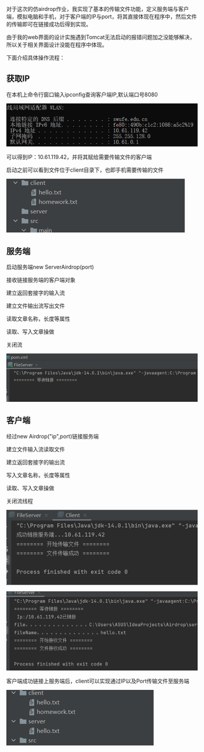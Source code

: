 对于这次的仿airdrop作业，我实现了基本的传输文件功能，定义服务端与客户端，模拟电脑和手机，对于客户端的IP与port，将其直接体现在程序中，然后文件的传输即可在链接成功后得到实现。

由于我的web界面的设计实施遇到Tomcat无法启动的报错问题加之没能够解决，所以关于相关界面设计没能在程序中体现。

下面介绍具体操作流程：
## 获取IP
在本机上命令行窗口输入ipconfig查询客户端IP,默认端口号8080

![IP](./image/IP.png)

可以得到IP：10.61.119.42，并将其赋给需要传输文件的客户端

启动之前可以看到文件位于client目录下，也即手机需要传输的文件

![before](./image/before.png)

## 服务端

启动服务端new ServerAirdrop(port)

接收链接服务端的客户端对象

建立返回套接字的输入流

建立文件输出流写出文件

读取文章名称，长度等属性

读取、写入文章操做

关闭流

![server](./image/server.png)

## 客户端
经过new Airdrop("ip",port)链接服务端

建立文件输入流读取文件

建立返回套接字的输出流

写入文章名称，长度等属性

读取、写入文章操做

关闭流线程

![client](./image/client.png)

![fileserver](./image/fileserver.png)

客户端成功链接上服务端后，client可以实现通过IP以及Port传输文件至服务端

![after](./image/after.png)

